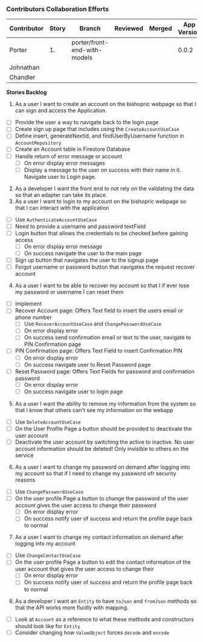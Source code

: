 ### Contributors Collaboration Efforts
|Contributor|Story|Branch|Reviewed|Merged|App Version|
|-----------|-----|------|--------|------|-----------|
|Porter     |1.|porter/front-end-with-models|||0.0.2|
|Johnathan  ||||||
|Chandler   ||||||

**Stories Backlog**
1. As a user I want to create an account on the bishopric webpage so that I can sign and access the Application.
  - [ ] Provide the user a way to navigate back to the login page
  - [ ] Create sign up page that includes using the `CreateAccountUseCase`
  - [ ] Define insert, generateNextId, and findUserByUsername function in `AccountRepository`
  - [ ] Create an Account table in Firestore Database
  - [ ] Handle return of error message or account
    - [ ] On error display error messages
    - [ ] Display a message to the user on success with their name in it. Navigate user to Login page.
2. As a developer I want the front end to not rely on the validating the data so that an adapter can take its place.
3. As a user I want to login to my account on the bishopric webpage so that I can interact with the application
  - [ ] Use `AuthenticateAccountUseCase`
  - [ ] Need to provide a username and password textField
  - [ ] Login button that allows the credentials to be checked before gaining access
    - [ ] On error display error message
    - [ ] On success navigate the user to the main page
  - [ ] Sign up button that navigates the user to the signup page
  - [ ] Forgot username or password button that navigates the request recover account
4. As a user I want to be able to recover my account so that I if ever lose my password or username I can reset them
  - [ ] Implement
  - [ ] Recover Account page: Offers Text field to insert the users email or phone number
    - [ ] Use `RecoverAccountUseCase` and `ChangePasswordUseCase`
    - [ ] On error display error
    - [ ] On success send confirmation email or text to the user, navigate to PIN Confirmation page
  - [ ] PIN Confirmation page: Offers Text Field to insert Confirmation PIN
    - [ ] On error display error
    - [ ] On success navigate user to Reset Password page
  - [ ] Reset Password page: Offers Text Fields for password and confirmation password
    - [ ] On error display error
    - [ ] On success navigate user to login page
5. As a user I want the ability to remove my information from the system so that I know that others can't see my information on the webapp
  - [ ] Use `DeleteAccountUseCase`
  - [ ] On the User Profile Page a button should be provided to deactivate the user account
  - [ ] Deactivate the user account by switching the active to inactive. No user account information should be deleted! Only invisible to others on the service
6. As a user I want to change my password on demand after logging into my account so that if I need to change my password ofr security reasons
  - [ ] Use `ChangePasswordUseCase`
  - [ ] On the user profile Page a button to change the password of the user account gives the user access to change their password
    - [ ] On error display error
    - [ ] On success notify user of success and return the profile page back to normal
7. As a user I want to change my contact information on demand after logging into my account
  - [ ] Use `ChangeContactUseCase`
  - [ ] On the user profile Page a button to edit the contact information of the user account that gives the user access to change their 
      - [ ] On error display error
      - [ ] On success notify user of success and return the profile page back to normal
8. As a developer I want an `Entity` to have `toJson` and `fromJson` methods so that the API works more fluidly with mapping.
  - [ ] Look at `Account` as a reference to what these methods and constructors should look like for `Entity`
  - [ ] Consider changing how `ValueObject` forces `decode` and `encode`
